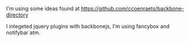 I'm using some ideas found at https://github.com/ccoenraets/backbone-directory

I integeted jquery plugins with backbonejs, I'm using fancybox and notifybar atm.